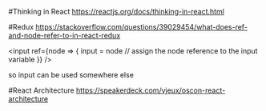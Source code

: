 
#Thinking in React
https://reactjs.org/docs/thinking-in-react.html

#Redux
https://stackoverflow.com/questions/39029454/what-does-ref-and-node-refer-to-in-react-redux

<input ref={node => {
          input = node // assign the node reference to the input variable
}} />
        
so input can be used somewhere else     

#React Architecture
https://speakerdeck.com/vjeux/oscon-react-architecture
